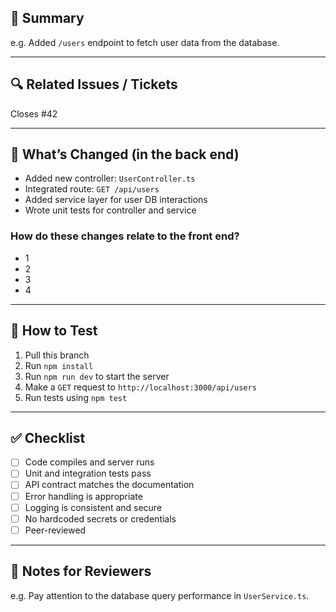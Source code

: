 ## 📌 Summary

<!-- A brief summary of what this PR does -->
e.g. Added `/users` endpoint to fetch user data from the database.

---

## 🔍 Related Issues / Tickets

<!-- Link any related issues, feature requests, or bug reports -->
Closes #42

---

## 📂 What’s Changed (in the back end)

<!-- High-level bullet points of major changes -->
- Added new controller: `UserController.ts`
- Integrated route: `GET /api/users`
- Added service layer for user DB interactions
- Wrote unit tests for controller and service

### How do these changes relate to the front end?

- 1
- 2
- 3
- 4
---

## 🧪 How to Test

<!-- Steps to test this PR locally -->
1. Pull this branch
2. Run `npm install`
3. Run `npm run dev` to start the server
4. Make a `GET` request to `http://localhost:3000/api/users`
5. Run tests using `npm test`

---

## ✅ Checklist

- [ ] Code compiles and server runs
- [ ] Unit and integration tests pass
- [ ] API contract matches the documentation
- [ ] Error handling is appropriate
- [ ] Logging is consistent and secure
- [ ] No hardcoded secrets or credentials
- [ ] Peer-reviewed

---

## 🧠 Notes for Reviewers

<!-- Optional: Anything reviewers should pay close attention to -->
e.g. Pay attention to the database query performance in `UserService.ts`.

